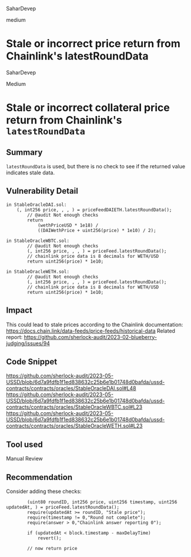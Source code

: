 SaharDevep

medium

# Stale or incorrect price return from Chainlink's latestRoundData

SaharDevep

Medium

# Stale or incorrect collateral price return from Chainlink's `latestRoundData` 


## Summary

`latestRoundData` is used, but there is no check to see if the returned value indicates stale data.

## Vulnerability Detail

```solidity
in StableOracleDAI.sol:
    (, int256 price, , , ) = priceFeedDAIETH.latestRoundData();
        // @audit Not enough checks
        return
            (wethPriceUSD * 1e18) /
            ((DAIWethPrice + uint256(price) * 1e10) / 2);
```

```solidity
in StableOracleWBTC.sol:
        // @audit Not enough checks
        (, int256 price, , , ) = priceFeed.latestRoundData();
        // chainlink price data is 8 decimals for WETH/USD
        return uint256(price) * 1e10;
```

```solidity
in StableOracleWETH.sol:
        // @audit Not enough checks
        (, int256 price, , , ) = priceFeed.latestRoundData();
        // chainlink price data is 8 decimals for WETH/USD
        return uint256(price) * 1e10;
```


## Impact

This could lead to stale prices according to the Chainlink documentation:
https://docs.chain.link/data-feeds/price-feeds/historical-data
Related report:
https://github.com/sherlock-audit/2023-02-blueberry-judging/issues/94

## Code Snippet
https://github.com/sherlock-audit/2023-05-USSD/blob/6d7a9fdfb1f1ed838632c25b6e1b01748d0bafda/ussd-contracts/contracts/oracles/StableOracleDAI.sol#L48
https://github.com/sherlock-audit/2023-05-USSD/blob/6d7a9fdfb1f1ed838632c25b6e1b01748d0bafda/ussd-contracts/contracts/oracles/StableOracleWBTC.sol#L23
https://github.com/sherlock-audit/2023-05-USSD/blob/6d7a9fdfb1f1ed838632c25b6e1b01748d0bafda/ussd-contracts/contracts/oracles/StableOracleWETH.sol#L23

## Tool used

Manual Review

## Recommendation

Consider adding these checks:

```solidity
        (uint80 roundID, int256 price, uint256 timestamp, uint256 updatedAt, ) = priceFeed.latestRoundData();
        require(updatedAt >= roundID, "Stale price");
        require(timestamp != 0,"Round not complete");
        require(answer > 0,"Chainlink answer reporting 0");

        if (updatedAt < block.timestamp - maxDelayTime)
            revert();

        // now return price
```
